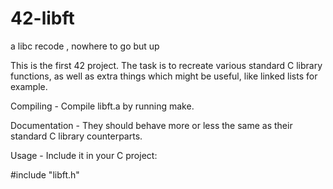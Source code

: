 # 42-libft
a libc recode , nowhere to go but up

This is the first 42 project. The task is to recreate various standard C library functions, as well as extra things which might be useful, like linked lists for example.

Compiling -
Compile libft.a by running make.

Documentation -
They should behave more or less the same as their standard C library counterparts.

Usage -
Include it in your C project:

#include "libft.h"
